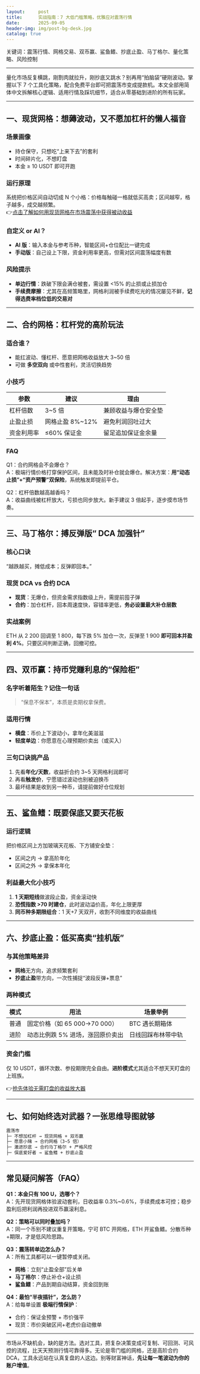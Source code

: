 ```yaml
---
layout:     post
title:      实战指南：7 大低门槛策略，优雅应对震荡行情
date:       2025-09-05
header-img: img/post-bg-desk.jpg
catalog: true
---
```


关键词：震荡行情、网格交易、双币赢、鲨鱼鳍、抄底止盈、马丁格尔、量化策略、风险控制

---

量化市场反复横跳，刚割肉就拉升，刚抄底又跳水？别再用“拍脑袋”硬刚波动。掌握以下 7 个工具化策略，配合免费平台即可把震荡市变成提款机。本文全部用简体中文拆解核心逻辑、适用行情及踩坑细节，适合从零基础到进阶的所有玩家。

---

## 一、现货网格：想薅波动，又不愿加杠杆的懒人福音

### 场景画像
- 持仓保守，只想吃“上来下去”的套利
- 时间碎片化，不想盯盘
- 本金 ≥ 10 USDT 即可开跑

### 运行原理
系统把价格区间自动切成 N 个小格：价格每触碰一格就低买高卖；区间越窄，格子越多，成交越频繁。  
👉[点击了解如何用现货网格在市场震荡中获得被动收益](https://okxdog.com/)

### 自定义 or AI？
- **AI 版**：输入本金与参考币种，智能区间+仓位配比一键完成  
- **手动版**：自己设上下限，资金利用率更高，但需对区间震荡幅度有数

### 风险提示
- **单边行情**：跌破下限会满仓被套，需设置 <15% 的止损或止损加仓
- **手续费摩擦**：尤其在高频策略里，网格利润被手续费吃光的情况屡见不鲜，**记得选费率档位低的交易对**

---

## 二、合约网格：杠杆党的高阶玩法

### 适合谁？
- 能扛波动、懂杠杆、愿意把网格收益放大 3~50 倍
- 可做 **多空双向** 或中性套利，灵活切换趋势

### 小技巧
| 参数        | 建议 | 理由 |
|-------------|------|------|
| 杠杆倍数    | 3~5 倍 | 兼顾收益与爆仓安全垫 |
| 止盈止损    | 网格止盈 8%~12% | 避免利润回吐过大 |
| 资金利用率  | ≤60% 保证金 | 留足追加保证金余量 |

### FAQ
Q1：合约网格会不会爆仓？  
A：极端行情价格打穿保护区间，且未能及时补仓就会爆仓。解决方案：**用“动态止损”+“资产预警”双保险**，系统触发即提前平仓。

Q2：杠杆倍数越高越香吗？  
A：收益曲线被杠杆放大，亏损也同步放大。新手建议 3 倍起手，逐步摸市场节奏。

---

## 三、马丁格尔：搏反弹版“ DCA 加强针”

### 核心口诀
“越跌越买，摊低成本；反弹即回本。”

### 现货 DCA vs 合约 DCA
- **现货**：无爆仓，但资金需求指数级上升，需提前囤子弹
- **合约**：加仓杠杆，回本周速度快，容错率更低，**务必设置最大补仓层数**

### 实战案例
ETH 从 2 200 回调至 1 800，每下跌 5% 加仓一次，反弹至 1 900 **即可回本并盈利 4%**。只要区间判断正确，回撤可控。

---

## 四、双币赢：持币党赚利息的“保险柜”

### 名字听着陌生？记住一句话
> “保息不保本”，本质是卖期权拿保费。

### 适用行情
- **横盘**：币价上下波动小，拿年化美滋滋  
- **轻度单边**：你愿意在心理预期价卖出（或买入）

### 三句口诀挑产品
1. 先看**年化/天数**，收益折合约 3~5 天网格利润即可  
2. 再看**触发价**，宁愿错过波动也别被迫换币  
3. 最坏结果是收到另一种币，请提前做好仓位规划

---

## 五、鲨鱼鳍：既要保底又要天花板

### 运行逻辑
把价格区间上方加玻璃天花板、下方铺安全垫：  
- 区间之内 → 拿高阶年化  
- 区间之外 → 拿保本年化

### 利益最大化小技巧
1. **1 天期短线**做波段止盈，资金滚动快  
2. **恐慌指数 >70 时建仓**，此时波动溢价高，年化上限更厚  
3. **同币种多期限组合**：1 天+7 天双开，收割不同维度的收益曲线

---

## 六、抄底止盈：低买高卖“挂机版”

### 与其他策略差异
- **网格**无方向，追求频繁套利  
- **抄底止盈**带方向，一次性捕捉“波段反弹+票息”

### 两种模式
| 模式 | 用法 | 场景举例 |
|------|------|----------|
| 普通 | 固定价格（如 65 000→70 000） | BTC 遇长期箱体 |
| 进阶 | 动态比例跌 5% 进场，涨回原价卖出 | 日线回踩布林带中轨 |

### 资金门槛
仅 10 USDT，循环次数、参投期限完全自由。**进阶模式**尤其适合不想天天盯盘的上班族。

👉[抢先体验无需盯盘的收益放大器](https://okxdog.com/)

---

## 七、如何始终选对武器？一张思维导图就够

```markdown
震荡市
├─ 不想加杠杆 → 现货网格 + 双币赢
├─ 愿意小赌 → 合约网格（3~5 倍）
├─ 激进抄底 → 合约马丁格尔 + 严格风控
├─ 保底爱好者 → 鲨鱼鳍 + 抄底止盈
```

---

## 常见疑问解答（FAQ）

**Q1：本金只有 100 U，选哪个？**  
A：先开现货网格体验波动套利，日收益率 0.3%~0.6%，手续费成本可控；稳步盈利后把利润再投进双币赢滚利息。

**Q2：策略可以同时叠加吗？**  
A：同一个币别不建议重复开策略，宁可 BTC 开网格，ETH 开鲨鱼鳍。分散币种+期限，才是低风险思路。

**Q3：震荡转单边怎么办？**  
A：所有工具都可以一键暂停或关闭。  
- **网格**：立刻“止盈全部”后关单  
- **马丁格尔**：停止补仓+设止损  
- **鲨鱼鳍**：产品到期自动结算，资金回到账

**Q4：最怕“半夜插针”，怎么防？**  
A：给每单设置 **极端行情保护**：  
- 合约：保证金预警 + 市价强平  
- 现货：市价突破区间+老虎价自动撤单

---

市场从不缺机会，缺的是方法。选对工具，把复杂决策变成可复制、可回测、可风控的流程，比天天预测行情可靠得多。无论是零门槛的网格，还是高阶合约 DCA，工具永远站在认真复盘的人这边。别等财富神话，**先让每一笔波动为你的账户增值**。